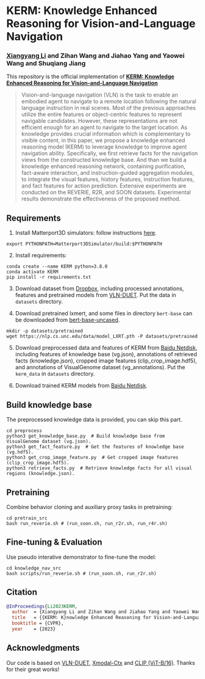 # KERM: Knowledge Enhanced Reasoning for Vision-and-Language Navigation

### <a href='https://xiangyangli20.github.io/'>Xiangyang Li</a> and Zihan Wang and Jiahao Yang and Yaowei Wang and Shuqiang Jiang

This repository is the official implementation of **[KERM: Knowledge Enhanced Reasoning for Vision-and-Language Navigation](https://arxiv.org/abs/2303.15796)**

>Vision-and-language navigation (VLN) is the task to enable an embodied agent to navigate to a remote location following the natural language instruction in real scenes. Most of the previous approaches utilize the entire features or object-centric features to represent navigable candidates. However, these representations are not efficient enough for an agent to navigate to the target location. As knowledge provides crucial information which is complementary to visible content, in this paper, we propose a knowledge enhanced reasoning model (KERM) to leverage knowledge to improve agent navigation ability. Specifically, we first retrieve facts for the navigation views from the constructed knowledge base. And than we build a knowledge enhanced reasoning network, containing purification, fact-aware interaction, and instruction-guided aggregation modules, to integrate the visual features, history features, instruction features, and fact features for action prediction. Extensive experiments are conducted on the REVERIE, R2R, and SOON datasets. Experimental results demonstrate the effectiveness of the proposed method.


## Requirements

1. Install Matterport3D simulators: follow instructions [here](https://github.com/peteanderson80/Matterport3DSimulator).
```
export PYTHONPATH=Matterport3DSimulator/build:$PYTHONPATH
```

2. Install requirements:
```setup
conda create --name KERM python=3.8.0
conda activate KERM
pip install -r requirements.txt
```
3. Download dataset from [Dropbox](https://www.dropbox.com/sh/u3lhng7t2gq36td/AABAIdFnJxhhCg2ItpAhMtUBa?dl=0), including processed annotations, features and pretrained models from [VLN-DUET](https://github.com/cshizhe/VLN-DUET). Put the data in `datasets` directory.

4. Download pretrained lxmert, and some files in directory `bert-base` can be downloaded from [bert-base-uncased](https://huggingface.co/bert-base-uncased/tree/main).
```
mkdir -p datasets/pretrained 
wget https://nlp.cs.unc.edu/data/model_LXRT.pth -P datasets/pretrained
```
5. Download preprocessed data and features of KERM from [Baidu Netdisk](https://pan.baidu.com/s/1V-dmZaesy18_eARBRMUOqQ?pwd=ah8t), including features of knowledge base (vg.json), annotations of retrieved facts (knowledge.json), cropped image features (clip_crop_image.hdf5), and annotations of VisualGenome dataset (vg_annotations). Put the `kerm_data` in `datasets` directory.

6. Download trained KERM models from [Baidu Netdisk](https://pan.baidu.com/s/1_rnAKNIqtDghwc2FekZO6Q?pwd=jphg).

## Build knowledge base
The preprocessed knowledge data is provided, you can skip this part.
```
cd preprocess
python3 get_knowledge_base.py  # Build knowledge base from VisualGenome dataset (vg.json).
python3 get_fact_feature.py  # Get the features of knowledge base (vg.hdf5).
python3 get_crop_image_feature.py  # Get cropped image features (clip_crop_image.hdf5).
python3 retrieve_facts.py  # Retrieve knowledge facts for all visual regions (knowledge.json). 
```

## Pretraining

Combine behavior cloning and auxiliary proxy tasks in pretraining:
```pretrain
cd pretrain_src
bash run_reverie.sh # (run_soon.sh, run_r2r.sh, run_r4r.sh)
```

## Fine-tuning & Evaluation

Use pseudo interative demonstrator to fine-tune the model:
```finetune
cd knowledge_nav_src
bash scripts/run_reverie.sh # (run_soon.sh, run_r2r.sh)
```

## Citation

```bibtex
@InProceedings{Li2023KERM,
  author  = {Xiangyang Li and Zihan Wang and Jiahao Yang and Yaowei Wang and Shuqiang Jiang},
  title   = {{KERM: K}nowledge Enhanced Reasoning for Vision-and-Language Navigation},
  booktitle = {CVPR},
  year    = {2023}
  ```

## Acknowledgments
Our code is based on [VLN-DUET](https://github.com/cshizhe/VLN-DUET), [Xmodal-Ctx](https://github.com/GT-RIPL/Xmodal-Ctx) and [CLIP (ViT-B/16)](https://github.com/openai/CLIP). Thanks for their great works!

